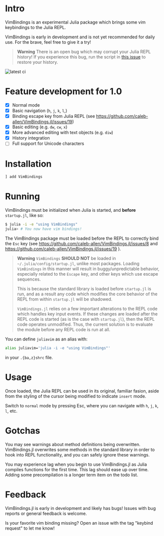 # Intro

VimBindings is an experimental Julia package which brings some vim keybindings to the Julia REPL.

VimBindings is early in development and is not yet recommended for daily use. For the brave, feel free to give it a try!

> **Warning**
> There is an open bug which may corrupt your Julia REPL history! If you experience this bug, run the script in [this issue](https://github.com/caleb-allen/VimBindings.jl/issues/36) to restore your history.

![latest ci](https://github.com/caleb-allen/VimBindings.jl/actions/workflows/test.yaml/badge.svg)

# Feature development for 1.0
- [x] Normal mode
- [x] Basic navigation (`h`, `j`, `k`, `l`,)
- [x] Binding escape key from Julia REPL (see https://github.com/caleb-allen/VimBindings.jl/issues/19)
- [x] Basic editing (e.g. `dw`, `cw`, `x`)
- [x] More advanced editing with text objects (e.g. `diw`)
- [x] History integration
- [ ] Full support for Unicode characters
<!-- - [ ] Visual mode -->
<!-- - [ ] Registers -->
<!-- - [ ] Undo/Redo -->
<!-- - [ ] Macros -->

# Installation

```julia
] add VimBindings

```

# Running

VimBindings must be initialized when Julia is started, and **before** `startup.jl`, like so:

```bash
$ julia -i -e "using VimBindings"
julia> # You now have vim bindings!
```

The VimBindings package must be loaded before the REPL to correctly bind the `Esc` key (see https://github.com/caleb-allen/VimBindings.jl/issues/8 and https://github.com/caleb-allen/VimBindings.jl/issues/19 ). 

> **Warning**
> `VimBindings` **SHOULD NOT** be loaded in `~/.julia/config/startup.jl`, unlike most packages. Loading `VimBindings` in this manner will result in buggy/unpredictable behavior, especially related to the `Escape` key, and other keys which use escape sequences.
>
> This is because the standard library is loaded before `startup.jl` is run, and as a result any code which modifies the core behavior of the REPL from within `startup.jl` will be shadowed.
> 
> `VimBindings.jl` relies on a few important alterations to the REPL code which handles key input events. If these changes are loaded after the REPL code is started (as is the case with `startup.jl`), then the REPL code operates unmodified. Thus, the current solution is to evaluate the module before any REPL code is run at all.

You can define `juliavim` as an alias with:

```bash
alias juliavim='julia -i -e "using VimBindings"'
```

in your `.{ba,z}shrc` file.


# Usage
Once loaded, the Julia REPL can be used in its original, familiar fasion, aside from the styling of the cursor being modified to indicate `insert` mode.

Switch to `normal` mode by pressing Esc, where you can navigate with `h`, `j`, `k`, `l`, etc.

# Gotchas
You may see warnings about method definitions being overwritten. VimBindings.jl overwrites some methods in the standard library in order to hook into REPL functionality, and you can safely ignore these warnings.

You may experience lag when you begin to use VimBindings.jl as Julia compiles functions for the first time. This lag should ease up over time. Adding some precompilation is a longer term item on the todo list.

# Feedback

VimBindings.jl is early in development and likely has bugs! Issues with bug reports or general feedback is welcome.

Is your favorite vim binding missing? Open an issue with the tag "keybind request" to let me know!
